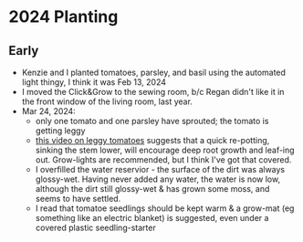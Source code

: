 # 2024 Planting

## Early

* Kenzie and I planted tomatoes, parsley, and basil using the automated light thingy, I think it was Feb 13, 2024
* I moved the Click&Grow to the sewing room, b/c Regan didn't like it in the front window of the living room, last year.
* Mar 24, 2024:
    * only one tomato and one parsley have sprouted; the tomato is getting leggy
    * [this video on leggy tomatoes](https://www.youtube.com/watch?v=ALbDgbIPkK0) suggests that a quick re-potting, sinking the stem lower, will encourage deep root growth and leaf-ing out.  Grow-lights are recommended, but I think I've got that covered.
    * I overfilled the water reservior - the surface of the dirt was always glossy-wet.  Having never added any water, the water is now low, although the dirt still glossy-wet & has grown some moss, and seems to have settled.
    * I read that tomatoe seedlings should be kept warm & a grow-mat (eg something like an electric blanket) is suggested, even under a covered plastic seedling-starter
